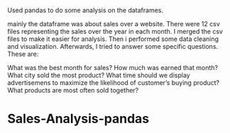 Used pandas to do some analysis on the dataframes. 

mainly the dataframe was about sales over a website. There were 12 csv files representing the sales over the year in each month. I merged the csv files to make it easier
for analysis. Then i performed some data cleaning and visualization. Afterwards, I tried to answer some specific questions. These are:

What was the best month for sales? How much was earned that month?
What city sold the most product?
What time should we display advertisemens to maximize the likelihood of customer’s buying product?
What products are most often sold together?



# Sales-Analysis-pandas
